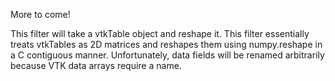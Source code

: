 More to come!

<!--- TODO --->

This filter will take a vtkTable object and reshape it. This filter essentially treats vtkTables as 2D matrices and reshapes them using numpy.reshape in a C contiguous manner. Unfortunately, data fields will be renamed arbitrarily because VTK data arrays require a name.
